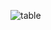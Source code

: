 ![table](https://user-images.githubusercontent.com/75454363/120758455-88ceae00-c51a-11eb-91e3-3cd0cdf18c68.gif)
